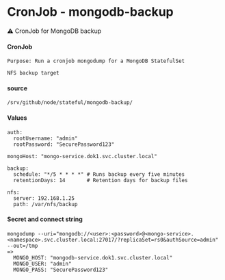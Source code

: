 # CronJob - mongodb-backup

⚠️ CronJob for MongoDB backup

#### CronJob
```console
Purpose: Run a cronjob mongodump for a MongoDB StatefulSet

NFS backup target

```
#### source
```console
/srv/github/node/stateful/mongodb-backup/

```
#### Values
```console
auth:
  rootUsername: "admin"
  rootPassword: "SecurePassword123"

mongoHost: "mongo-service.dok1.svc.cluster.local"  

backup:
  schedule: "*/5 * * * *" # Runs backup every five minutes
  retentionDays: 14       # Retention days for backup files

nfs:
  server: 192.168.1.25
  path: /var/nfs/backup

```
#### Secret and connect string
```console
mongodump --uri="mongodb://<user>:<password>@<mongo-service>.<namespace>.svc.cluster.local:27017/?replicaSet=rs0&authSource=admin" --out=/tmp
=>
  MONGO_HOST: "mongodb-service.dok1.svc.cluster.local"
  MONGO_USER: "admin"
  MONGO_PASS: "SecurePassword123"

```


